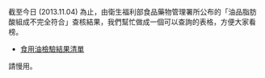 截至今日 (2013.11.04) 為止，由衛生福利部食品藥物管理署所公布的「油品脂肪酸組成不完全符合」查核結果，我們幫忙做成一個可以查詢的表格，方便大家看榜。

- [食用油檢驗結果清單](https://docs.google.com/spreadsheet/ccc?key=0Av429gOA1lgzdDRaWFg1aTJ3UnJ3MktVbWd0WjF4c3c&usp=sharing) 

請慢用。
